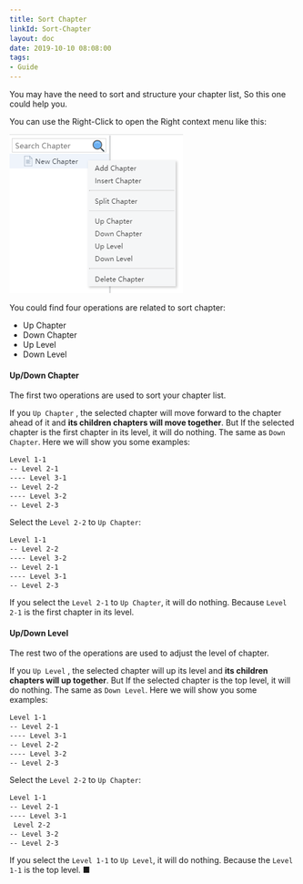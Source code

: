 ```yaml
---
title: Sort Chapter
linkId: Sort-Chapter
layout: doc
date: 2019-10-10 08:08:00
tags: 
- Guide
---
```

You may have the need to sort and structure your chapter list, So this one could help you.

You can use the Right-Click to open the Right context menu like this:

![](/images/guide-sort-chapter-1.png)

You could find four operations are related to sort chapter:

- Up Chapter
- Down Chapter
- Up Level
- Down Level

#### Up/Down Chapter

The first two operations are used to sort your chapter list.

If you `Up Chapter` , the selected chapter will move forward to the chapter ahead of it and **its children chapters will move together**. But If the selected chapter is the first chapter in its level, it will do nothing. The same as `Down Chapter`. Here we will show you some examples:

```
Level 1-1
-- Level 2-1
---- Level 3-1
-- Level 2-2
---- Level 3-2
-- Level 2-3
```

Select the `Level 2-2` to `Up Chapter`:

```
Level 1-1
-- Level 2-2
---- Level 3-2
-- Level 2-1
---- Level 3-1
-- Level 2-3
```

If you select the `Level 2-1` to `Up Chapter`, it will do nothing. Because `Level 2-1` is the first chapter in its level.

#### Up/Down Level

The rest two of the operations are used to adjust the level of chapter.

If you `Up Level` , the selected chapter will up its level and **its children chapters will up together**. But If the selected chapter is the top level, it will do nothing. The same as `Down Level`. Here we will show you some examples:

```
Level 1-1
-- Level 2-1
---- Level 3-1
-- Level 2-2
---- Level 3-2
-- Level 2-3
```

Select the `Level 2-2` to `Up Chapter`:

```
Level 1-1
-- Level 2-1
---- Level 3-1
 Level 2-2
-- Level 3-2
-- Level 2-3
```

If you select the `Level 1-1` to `Up Level`, it will do nothing. Because the `Level 1-1` is the top level. ■

